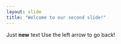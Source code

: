 ```yaml
---
layout: slide
title: "Welcome to our second slide!"
---
```

Just __new__ text
Use the left arrow to go back!
